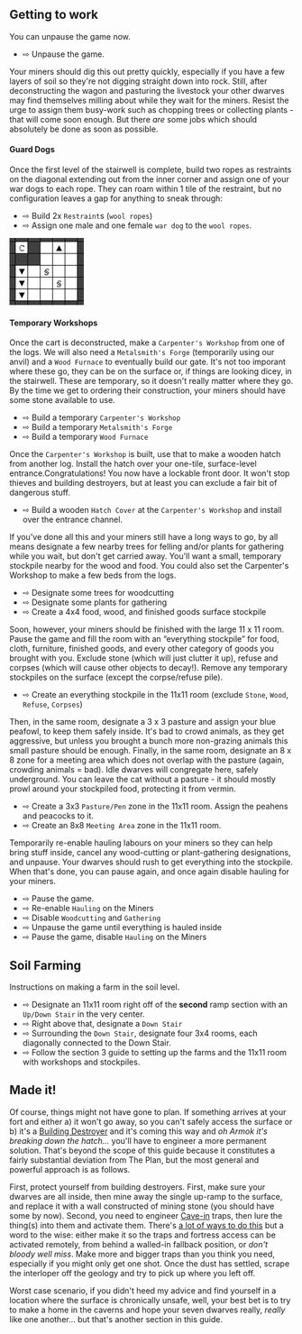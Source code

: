 Getting to work
---------------

You can unpause the game now.

- ⇨ Unpause the game.

Your miners should dig this out pretty quickly, especially if you have a
few layers of soil so they're not digging straight down into rock.
Still, after deconstructing the wagon and pasturing the livestock your
other dwarves may find themselves milling about while they wait for the
miners. Resist the urge to assign them busy-work such as chopping trees
or collecting plants - that will come soon enough. But there *are* some
jobs which should absolutely be done as soon as possible.

#### Guard Dogs

Once the first level of the stairwell is complete, build two ropes as restraints on the diagonal extending out from the inner corner and assign one of your war dogs to each rope. They can roam within 1 tile of the restraint, but no configuration leaves a gap for anything to sneak through:

- ⇨ Build 2x `Restraint`s (`wool ropes`)
- ⇨ Assign one male and one female `war dog` to the `wool ropes`.

![](images/dog_placement.png "fig:dog_placement.png")


#### Temporary Workshops

Once the cart is deconstructed, make a `Carpenter's Workshop` from one
of the logs. We will also need a `Metalsmith's Forge` (temporarily using our anvil) and a `Wood Furnace` to eventually build our gate. It's not too imporant where these go, they can be on the surface or, if things are looking dicey, in the stairwell. These are temporary, so it doesn't really matter where they go. By the time we get to ordering their construction, your miners should have some stone available to use.

- ⇨ Build a temporary `Carpenter's Workshop`
- ⇨ Build a temporary `Metalsmith's Forge`
- ⇨ Build a temporary `Wood Furnace`

Once the `Carpenter's Workshop` is built, use that to make a wooden hatch from another log. Install the hatch over your one-tile, surface-level entrance.Congratulations! You now have a lockable front door. It won't stop thieves and building destroyers, but at least you can exclude a fair bit of dangerous stuff.

- ⇨ Build a wooden `Hatch Cover` at the `Carpenter's Workshop` and install over the entrance channel.

If you've done all this and your miners still have a long ways to go, by
all means designate a few nearby trees for felling and/or plants for
gathering while you wait, but don't get carried away. You'll want a
small, temporary stockpile nearby for the wood and food.  You could also set the Carpenter's Workshop to make a few beds from the logs.

- ⇨ Designate some trees for woodcutting
- ⇨ Designate some plants for gathering
- ⇨ Create a 4x4 food, wood, and finished goods surface stockpile

Soon, however, your miners should be finished with the large 11 x 11
room. Pause the game and fill the room with an “everything stockpile”
for food, cloth, furniture, finished goods, and every other category of
goods you brought with you. Exclude stone (which will just clutter it
up), refuse and corpses (which will cause other objects to decay!).
Remove any temporary stockpiles on the surface (except the corpse/refuse
pile).

- ⇨ Create an everything stockpile in the 11x11 room (exclude `Stone`, `Wood`, `Refuse`, `Corpses`)

Then, in the same room, designate a 3 x 3 pasture and assign your blue
peafowl, to keep them safely inside. It's bad to crowd animals, as they
get aggressive, but unless you brought a bunch more non-grazing animals
this small pasture should be enough. Finally, in the same room,
designate an 8 x 8 zone for a meeting area which does not overlap with
the pasture (again, crowding animals = bad). Idle dwarves will
congregate here, safely underground. You can leave the cat without a
pasture - it should mostly prowl around your stockpiled food, protecting
it from vermin.

- ⇨ Create a 3x3 `Pasture/Pen` zone in the 11x11 room. Assign the peahens and peacocks to it.
- ⇨ Create an 8x8 `Meeting Area` zone in the 11x11 room.

Temporarily re-enable hauling labours on your miners so they can help
bring stuff inside, cancel any wood-cutting or plant-gathering
designations, and unpause. Your dwarves should rush
to get everything into the stockpile. When that's done, you can pause
again, and once again disable hauling for your miners.

- ⇨ Pause the game.
- ⇨ Re-enable `Hauling` on the Miners
- ⇨ Disable `Woodcutting` and `Gathering`
- ⇨ Unpause the game until everything is hauled inside
- ⇨ Pause the game, disable `Hauling` on the Miners

<!-- is enabling hauling on the miners really necessary if we are going to make the farm next? -->

Soil Farming
------------

Instructions on making a farm in the soil level.

- ⇨  Designate an 11x11 room right off of the **second** ramp section with an `Up/Down Stair` in the very center.
- ⇨ Right above that, designate a `Down Stair`
- ⇨ Surrounding the `Down Stair`, designate four 3x4 rooms, each diagonally connected to the Down Stair.
- ⇨ Follow the section 3 guide to setting up the farms and the 11x11 room with workshops and stockpiles. 

Made it!
--------

Of course, things might not have gone to plan. If something arrives at
your fort and either a) it won't go away, so you can't safely access the
surface or b) it's a [Building Destroyer](http://dwarffortresswiki.org/index.php/Building_Destroyer "wikilink")
and it's coming this way and *oh Armok it's breaking down the hatch…*
you'll have to engineer a more permanent solution. That's beyond the
scope of this guide because it constitutes a fairly substantial
deviation from The Plan, but the most general and powerful approach is
as follows.

First, protect yourself from building destroyers. First, make sure your
dwarves are all inside, then mine away the single up-ramp to the
surface, and replace it with a wall constructed of mining stone (you
should have some by now). Second, you need to engineer
[Cave-in](http://dwarffortresswiki.org/index.php/Cave-in "wikilink") traps, then lure the thing(s) into them
and activate them. There's [a lot of ways to do this](http://dwarffortresswiki.org/index.php/Trap_design#cave-in_trap "wikilink") but a word to the wise:
either make it so the traps and fortress access can be activated
remotely, from behind a walled-in fallback position, or *don't bloody
well miss*. Make more and bigger traps than you think you need,
especially if you might only get one shot. Once the dust has settled,
scrape the interloper off the geology and try to pick up where you left
off.

Worst case scenario, if you didn't heed my advice and find yourself in a
location where the surface is chronically unsafe, well, your best bet is
to try to make a home in the caverns and hope your seven dwarves really,
*really* like one another… but that's another section in this guide.
